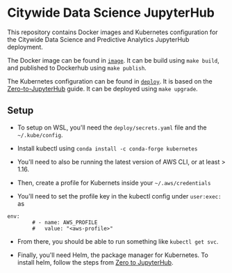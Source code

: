 # Citywide Data Science JupyterHub

This repository contains Docker images and Kubernetes configuration
for the Citywide Data Science and Predictive Analytics JupyterHub deployment.

The Docker image can be found in [`image`](./image).
It can be build using `make build`, and published to Dockerhub using `make publish`.

The Kubernetes configuration can be found in [`deploy`](./deploy).
It is based on the [Zero-to-JupyterHub](https://zero-to-jupyterhub.readthedocs.io/en/latest/) guide.
It can be deployed using `make upgrade`.

## Setup

* To setup on WSL, you'll need the `deploy/secrets.yaml` file and the `~/.kube/config`. 

* Install kubectl using `conda install -c conda-forge kubernetes` 

* You'll need to also be running the latest version of AWS CLI, or at least > 1.16. 

* Then, create a profile for Kubernets inside your `~/.aws/credentials`

* You'll need to set the profile key in the kubectl config under `user:exec:` as 

```
env:
        # - name: AWS_PROFILE
        #   value: "<aws-profile>"

```

* From there, you should be able to run something like `kubectl get svc`. 

* Finally, you'll need Helm, the package manager for Kubernetes. To install helm, follow the steps from [Zero to JupyterHub](https://zero-to-jupyterhub.readthedocs.io/en/latest/setup-helm.html). 